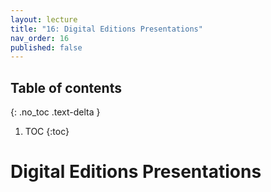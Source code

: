 ```yaml
---
layout: lecture
title: "16: Digital Editions Presentations"
nav_order: 16
published: false
---
```


## Table of contents
{: .no_toc .text-delta } 
1. TOC 
{:toc}

# Digital Editions Presentations





